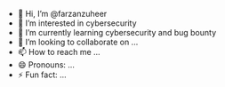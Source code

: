 - 👋 Hi, I’m @farzanzuheer
- 👀 I’m interested in cybersecurity
- 🌱 I’m currently learning cybersecurity and bug bounty
- 💞️ I’m looking to collaborate on ...
- 📫 How to reach me ...
- 😄 Pronouns: ...
- ⚡ Fun fact: ...

<!---
farzanzuheer/farzanzuheer is a ✨ special ✨ repository because its `README.md` (this file) appears on your GitHub profile.
You can click the Preview link to take a look at your changes.
--->

